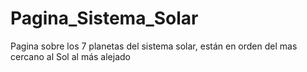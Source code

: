 # Pagina_Sistema_Solar
Pagina sobre los 7 planetas del sistema solar, están en orden del mas cercano al Sol al más alejado

